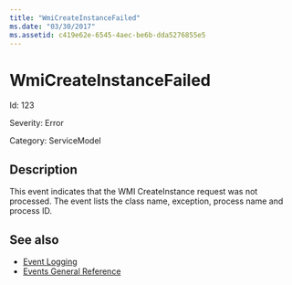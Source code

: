 ```yaml
---
title: "WmiCreateInstanceFailed"
ms.date: "03/30/2017"
ms.assetid: c419e62e-6545-4aec-be6b-dda5276855e5
---
```

# WmiCreateInstanceFailed
Id: 123  
  
 Severity: Error  
  
 Category: ServiceModel  
  
## Description  
 This event indicates that the WMI CreateInstance request was not processed. The event lists the class name, exception, process name and process ID.  
  
## See also

- [Event Logging](../../../../../docs/framework/wcf/diagnostics/event-logging/index.md)
- [Events General Reference](../../../../../docs/framework/wcf/diagnostics/event-logging/events-general-reference.md)
